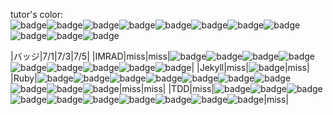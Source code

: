 tutor's color:  
![badge](https://img.shields.io/badge/tutor-nishitani-green.svg)![badge](https://img.shields.io/badge/tutor-kono-red.svg)![badge](https://img.shields.io/badge/tutor-nichiyama-yellow.svg)![badge](https://img.shields.io/badge/tutor-omri-orange.svg)![badge](https://img.shields.io/badge/tutor-okuda-lightgray.svg)![badge](https://img.shields.io/badge/tutor-okamoto-blue.svg)![badge](https://img.shields.io/badge/tutor-nakahori-%2340e0d0.svg)![badge](https://img.shields.io/badge/tutor-yamaguchi-%236a5acd.svg)![badge](https://img.shields.io/badge/tutor-okabata-%23ffffff.svg)![badge](https://img.shields.io/badge/tutor-kawai-%23800080.svg)![badge](https://img.shields.io/badge/tutor-ikeda-%2300bfff.svg)


|バッジ|7/1|7/3|7/5|
|IMRAD|miss|miss|![badge](https://img.shields.io/badge/7/5-nichiyama-green.svg)![badge](https://img.shields.io/badge/7/5-kono-green.svg)![badge](https://img.shields.io/badge/7/5-omri-red.svg)![badge](https://img.shields.io/badge/7/5-okuda-red.svg)![badge](https://img.shields.io/badge/7/5-okamoto-red.svg)![badge](https://img.shields.io/badge/7/5-yamaguchi-red.svg)![badge](https://img.shields.io/badge/7/5-okabata-red.svg)![badge](https://img.shields.io/badge/7/5-kawai-red.svg)![badge](https://img.shields.io/badge/7/5-ikeda-red.svg)|
|Jekyll|miss|![badge](https://img.shields.io/badge/7/3-nakahori-red.svg)|miss|
|Ruby|![badge](https://img.shields.io/badge/7/1-nichiyama-green.svg)![badge](https://img.shields.io/badge/7/1-kono-green.svg)![badge](https://img.shields.io/badge/7/1-omri-green.svg)![badge](https://img.shields.io/badge/7/1-okuda-green.svg)![badge](https://img.shields.io/badge/7/1-okamoto-green.svg)![badge](https://img.shields.io/badge/7/1-nakahori-green.svg)![badge](https://img.shields.io/badge/7/1-yamaguchi-green.svg)![badge](https://img.shields.io/badge/7/1-okabata-green.svg)![badge](https://img.shields.io/badge/7/1-kawai-green.svg)![badge](https://img.shields.io/badge/7/1-ikeda-green.svg)|miss|miss|
|TDD|miss|![badge](https://img.shields.io/badge/7/3-nichiyama-green.svg)![badge](https://img.shields.io/badge/7/3-kono-green.svg)![badge](https://img.shields.io/badge/7/3-omri-green.svg)![badge](https://img.shields.io/badge/7/3-okuda-green.svg)![badge](https://img.shields.io/badge/7/3-okamoto-green.svg)![badge](https://img.shields.io/badge/7/3-nakahori-green.svg)![badge](https://img.shields.io/badge/7/3-yamaguchi-green.svg)![badge](https://img.shields.io/badge/7/3-okabata-green.svg)![badge](https://img.shields.io/badge/7/3-kawai-green.svg)![badge](https://img.shields.io/badge/7/3-ikeda-green.svg)|miss|
